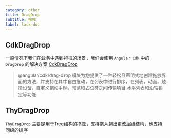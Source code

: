 ```yaml
---
category: other
title: DragDrop
subtitle: 拖拽
label: lack-doc
---
```


## CdkDragDrop
一般情况下我们在业务中遇到拖拽的场景，我们会使用 `Angular Cdk` 中的 `DragDrop` 的解决方案  [CdkDragDrop](https://material.angular.io/cdk/categories)
>  @angular/cdk/drag-drop 模块为您提供了一种轻松且声明式地创建拖放界面的方法，并支持在其中自由拖动，在列表中进行排序，在列表，动画，触摸设备，自定义拖动手柄，预览和占位符之间传输项目,水平列表和沿轴锁定等功能

<example name="thy-drag-drop-cdk-drag-drop-example" />

## ThyDragDrop

`ThyDragDrop` 主要是用于Tree结构的拖拽，支持拖入拖出更改层级结构，也支持同级的排序
<example name="thy-drag-drop-basic-example" />
